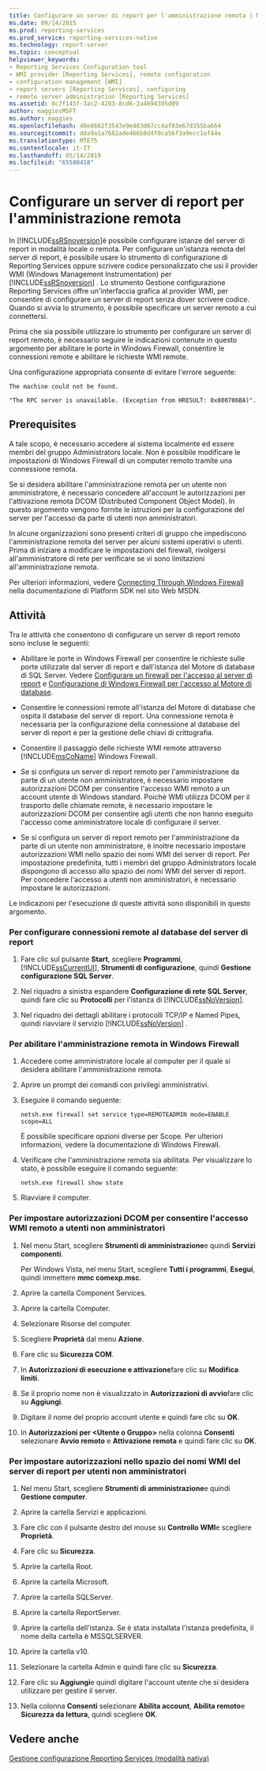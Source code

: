 ```yaml
---
title: Configurare un server di report per l'amministrazione remota | Microsoft Docs
ms.date: 09/14/2015
ms.prod: reporting-services
ms.prod_service: reporting-services-native
ms.technology: report-server
ms.topic: conceptual
helpviewer_keywords:
- Reporting Services Configuration tool
- WMI provider [Reporting Services], remote configuration
- configuration management [WMI]
- report servers [Reporting Services], configuring
- remote server administration [Reporting Services]
ms.assetid: 8c7f145f-3ac2-4203-8cd6-2a4694395d09
author: maggiesMSFT
ms.author: maggies
ms.openlocfilehash: 48e8662f3547e9e483d67cc4af83e67d355ba664
ms.sourcegitcommit: dda9a1a7682ade466b8d4f0ca56f3a9ecc1ef44e
ms.translationtype: MTE75
ms.contentlocale: it-IT
ms.lasthandoff: 05/14/2019
ms.locfileid: "65580418"
---
```

# <a name="configure-a-report-server-for-remote-administration"></a>Configurare un server di report per l'amministrazione remota
  In [!INCLUDE[ssRSnoversion](../../includes/ssrsnoversion-md.md)]è possibile configurare istanze del server di report in modalità locale o remota. Per configurare un'istanza remota del server di report, è possibile usare lo strumento di configurazione di Reporting Services oppure scrivere codice personalizzato che usi il provider WMI (Windows Management Instrumentation) per [!INCLUDE[ssRSnoversion](../../includes/ssrsnoversion-md.md)] . Lo strumento Gestione configurazione Reporting Services offre un'interfaccia grafica al provider WMI, per consentire di configurare un server di report senza dover scrivere codice. Quando si avvia lo strumento, è possibile specificare un server remoto a cui connettersi.  
  
 Prima che sia possibile utilizzare lo strumento per configurare un server di report remoto, è necessario seguire le indicazioni contenute in questo argomento per abilitare le porte in Windows Firewall, consentire le connessioni remote e abilitare le richieste WMI remote.  
  
 Una configurazione appropriata consente di evitare l'errore seguente:  
  
 `The machine could not be found.`  
  
 `"The RPC server is unavailable. (Exception from HRESULT: 0x800706BA)".`  
  
## <a name="prerequisites"></a>Prerequisites  
 A tale scopo, è necessario accedere al sistema localmente ed essere membri del gruppo Administrators locale. Non è possibile modificare le impostazioni di Windows Firewall di un computer remoto tramite una connessione remota.  
  
 Se si desidera abilitare l'amministrazione remota per un utente non amministratore, è necessario concedere all'account le autorizzazioni per l'attivazione remota DCOM (Distributed Component Object Model). In questo argomento vengono fornite le istruzioni per la configurazione del server per l'accesso da parte di utenti non amministratori.  
  
 In alcune organizzazioni sono presenti criteri di gruppo che impediscono l'amministrazione remota del server per alcuni sistemi operativi o utenti. Prima di iniziare a modificare le impostazioni del firewall, rivolgersi all'amministratore di rete per verificare se vi sono limitazioni all'amministrazione remota.  
  
 Per ulteriori informazioni, vedere [Connecting Through Windows Firewall](https://go.microsoft.com/fwlink/?LinkId=63615) nella documentazione di Platform SDK nel sito Web MSDN.  
  
## <a name="tasks"></a>Attività  
 Tra le attività che consentono di configurare un server di report remoto sono incluse le seguenti:  
  
-   Abilitare le porte in Windows Firewall per consentire le richieste sulle porte utilizzate dal server di report e dall'istanza del Motore di database di SQL Server.  Vedere [Configurare un firewall per l'accesso al server di report](../../reporting-services/report-server/configure-a-firewall-for-report-server-access.md) e [Configurazione di Windows Firewall per l'accesso al Motore di database](../../database-engine/configure-windows/configure-a-windows-firewall-for-database-engine-access.md).  
  
-   Consentire le connessioni remote all'istanza del Motore di database che ospita il database del server di report. Una connessione remota è necessaria per la configurazione della connessione al database del server di report e per la gestione delle chiavi di crittografia.  
  
-   Consentire il passaggio delle richieste WMI remote attraverso [!INCLUDE[msCoName](../../includes/msconame-md.md)] Windows Firewall.  
  
-   Se si configura un server di report remoto per l'amministrazione da parte di un utente non amministratore, è necessario impostare autorizzazioni DCOM per consentire l'accesso WMI remoto a un account utente di Windows standard. Poiché WMI utilizza DCOM per il trasporto delle chiamate remote, è necessario impostare le autorizzazioni DCOM per consentire agli utenti che non hanno eseguito l'accesso come amministratore locale di configurare il server.  
  
-   Se si configura un server di report remoto per l'amministrazione da parte di un utente non amministratore, è inoltre necessario impostare autorizzazioni WMI nello spazio dei nomi WMI del server di report. Per impostazione predefinita, tutti i membri del gruppo Administrators locale dispongono di accesso allo spazio dei nomi WMI del server di report. Per concedere l'accesso a utenti non amministratori, è necessario impostare le autorizzazioni.  
  
 Le indicazioni per l'esecuzione di queste attività sono disponibili in questo argomento.  
  
### <a name="to-configure-remote-connections-to-the-report-server-database"></a>Per configurare connessioni remote al database del server di report  
  
1.  Fare clic sul pulsante **Start**, scegliere **Programmi**, [!INCLUDE[ssCurrentUI](../../includes/sscurrentui-md.md)], **Strumenti di configurazione**, quindi **Gestione configurazione SQL Server**.  
  
2.  Nel riquadro a sinistra espandere **Configurazione di rete SQL Server**, quindi fare clic su **Protocolli** per l'istanza di [!INCLUDE[ssNoVersion](../../includes/ssnoversion-md.md)].  
  
3.  Nel riquadro dei dettagli abilitare i protocolli TCP/IP e Named Pipes, quindi riavviare il servizio [!INCLUDE[ssNoVersion](../../includes/ssnoversion-md.md)] .  
  
### <a name="to-enable-remote-administration-in-windows-firewall"></a>Per abilitare l'amministrazione remota in Windows Firewall  
  
1.  Accedere come amministratore locale al computer per il quale si desidera abilitare l'amministrazione remota.  
  
2.  Aprire un prompt dei comandi con privilegi amministrativi.  
  
3.  Eseguire il comando seguente:  
  
    ```  
    netsh.exe firewall set service type=REMOTEADMIN mode=ENABLE scope=ALL  
    ```  
  
     È possibile specificare opzioni diverse per Scope. Per ulteriori informazioni, vedere la documentazione di Windows Firewall.  
  
4.  Verificare che l'amministrazione remota sia abilitata. Per visualizzare lo stato, è possibile eseguire il comando seguente:  
  
    ```  
    netsh.exe firewall show state  
    ```  
  
5.  Riavviare il computer.  
  
### <a name="to-set-dcom-permissions-to-enable-remote-wmi-access-for-non-administrators"></a>Per impostare autorizzazioni DCOM per consentire l'accesso WMI remoto a utenti non amministratori  
  
1.  Nel menu Start, scegliere **Strumenti di amministrazione**e quindi **Servizi componenti**.  
  
     Per Windows Vista, nel menu Start, scegliere **Tutti i programmi**, **Esegui**, quindi immettere **mmc comexp.msc**.  
  
2.  Aprire la cartella Component Services.  
  
3.  Aprire la cartella Computer.  
  
4.  Selezionare Risorse del computer.  
  
5.  Scegliere **Proprietà** dal menu **Azione**.  
  
6.  Fare clic su **Sicurezza COM**.  
  
7.  In **Autorizzazioni di esecuzione e attivazione**fare clic su **Modifica limiti**.  
  
8.  Se il proprio nome non è visualizzato in **Autorizzazioni di avvio**fare clic su **Aggiungi**.  
  
9. Digitare il nome del proprio account utente e quindi fare clic su **OK**.  
  
10. In **Autorizzazioni per \<Utente o Gruppo>** nella colonna **Consenti** selezionare **Avvio remoto** e **Attivazione remota** e quindi fare clic su **OK**.  
  
### <a name="to-set-permissions-on-the-report-server-wmi-namespace-for-non-administrators"></a>Per impostare autorizzazioni nello spazio dei nomi WMI del server di report per utenti non amministratori  
  
1.  Nel menu Start, scegliere **Strumenti di amministrazione**e quindi **Gestione computer**.  
  
2.  Aprire la cartella Servizi e applicazioni.  
  
3.  Fare clic con il pulsante destro del mouse su **Controllo WMI**e scegliere **Proprietà**.  
  
4.  Fare clic su **Sicurezza**.  
  
5.  Aprire la cartella Root.  
  
6.  Aprire la cartella Microsoft.  
  
7.  Aprire la cartella SQLServer.  
  
8.  Aprire la cartella ReportServer.  
  
9. Aprire la cartella dell'istanza. Se è stata installata l'istanza predefinita, il nome della cartella è MSSQLSERVER.  
  
10. Aprire la cartella v10.  
  
11. Selezionare la cartella Admin e quindi fare clic su **Sicurezza**.  
  
12. Fare clic su **Aggiungi**e quindi digitare l'account utente che si desidera utilizzare per gestire il server.  
  
13. Nella colonna **Consenti** selezionare **Abilita account**, **Abilita remoto**e **Sicurezza da lettura**, quindi scegliere **OK**.  
  
## <a name="see-also"></a>Vedere anche  
 [Gestione configurazione Reporting Services &#40;modalità nativa&#41;](../../reporting-services/install-windows/reporting-services-configuration-manager-native-mode.md)  
  
  
